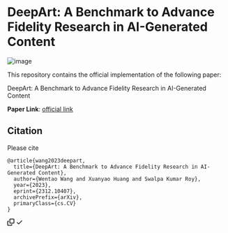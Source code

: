 # DeepArt: A Benchmark to Advance Fidelity Research in AI-Generated Content

![image](https://github.com/rickwang28574/DeepArt/assets/87885188/636942b2-8d06-4b89-9cc0-1eb4c3b0c50f)

This repository contains the official implementation of the following paper:

DeepArt: A Benchmark to Advance Fidelity Research in AI-Generated Content

<strong>Paper Link</strong>: <a href="http://arxiv.org/abs/2312.10407" rel="nofollow">official link</a>

## Citation
Please cite
<div class="snippet-clipboard-content notranslate position-relative overflow-auto"><pre class="notranslate"><code>@article{wang2023deepart,
  title={DeepArt: A Benchmark to Advance Fidelity Research in AI-Generated Content},
  author={Wentao Wang and Xuanyao Huang and Swalpa Kumar Roy},
  year={2023},
  eprint={2312.10407},
  archivePrefix={arXiv},
  primaryClass={cs.CV}
}
</code></pre><div class="zeroclipboard-container position-absolute right-0 top-0">
    <clipboard-copy aria-label="Copy" class="ClipboardButton btn js-clipboard-copy m-2 p-0 tooltipped-no-delay" data-copy-feedback="Copied!" data-tooltip-direction="w" value="@article{wang2023deepart,
  title={DeepArt: A Benchmark to Advance Fidelity Research in AI-Generated Content},
  author={Wentao Wang and Xuanyao Huang and Swalpa Kumar Roy},
  year={2023},
  eprint={2312.10407},
  archivePrefix={arXiv},
  primaryClass={cs.CV}
}" tabindex="0" role="button" style="display: inherit;">
      <svg aria-hidden="true" height="16" viewBox="0 0 16 16" version="1.1" width="16" data-view-component="true" class="octicon octicon-copy js-clipboard-copy-icon m-2">
    <path d="M0 6.75C0 5.784.784 5 1.75 5h1.5a.75.75 0 0 1 0 1.5h-1.5a.25.25 0 0 0-.25.25v7.5c0 .138.112.25.25.25h7.5a.25.25 0 0 0 .25-.25v-1.5a.75.75 0 0 1 1.5 0v1.5A1.75 1.75 0 0 1 9.25 16h-7.5A1.75 1.75 0 0 1 0 14.25Z"></path><path d="M5 1.75C5 .784 5.784 0 6.75 0h7.5C15.216 0 16 .784 16 1.75v7.5A1.75 1.75 0 0 1 14.25 11h-7.5A1.75 1.75 0 0 1 5 9.25Zm1.75-.25a.25.25 0 0 0-.25.25v7.5c0 .138.112.25.25.25h7.5a.25.25 0 0 0 .25-.25v-7.5a.25.25 0 0 0-.25-.25Z"></path>
</svg>
      <svg aria-hidden="true" height="16" viewBox="0 0 16 16" version="1.1" width="16" data-view-component="true" class="octicon octicon-check js-clipboard-check-icon color-fg-success d-none m-2">
    <path d="M13.78 4.22a.75.75 0 0 1 0 1.06l-7.25 7.25a.75.75 0 0 1-1.06 0L2.22 9.28a.751.751 0 0 1 .018-1.042.751.751 0 0 1 1.042-.018L6 10.94l6.72-6.72a.75.75 0 0 1 1.06 0Z"></path>
</svg>
    </clipboard-copy>
  </div></div>
